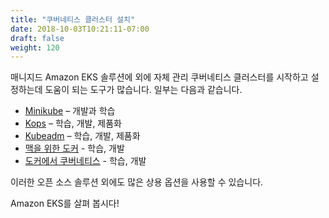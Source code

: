 ```yaml
---
title: "쿠버네티스 클러스터 설치"
date: 2018-10-03T10:21:11-07:00
draft: false
weight: 120
---
```



매니지드 Amazon EKS 솔루션에 외에 자체 관리 쿠버네티스 클러스터를 시작하고 설정하는데 도움이 되는 도구가 많습니다. 일부는 다음과 같습니다.

* [Minikube](https://kubernetes.io/docs/setup/minikube/) – 개발과 학습
* [Kops](https://github.com/kubernetes/kops) – 학습, 개발, 제품화
* [Kubeadm](https://kubernetes.io/docs/setup/independent/create-cluster-kubeadm/) – 학습, 개발, 제품화
* [맥을 위한 도커](https://docs.docker.com/docker-for-mac/#kubernetes) - 학습, 개발
* [도커에서 쿠버네티스](https://github.com/kubernetes-sigs/kind) - 학습, 개발

이러한 오픈 소스 솔루션 외에도 많은 상용 옵션을 사용할 수 있습니다.

Amazon EKS를 살펴 봅시다!